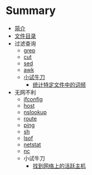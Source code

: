 # Summary
* [简介](README.md)
* [文件目录](chapter1/file_and_dir.md)
* 过滤查询
    * [grep](filter_and_find/grep.md)
    * [cut](filter_and_find/cut.md)
    * [sed](filter_and_find/sed.md)
    * [awk](filter_and_find/awk.md)
    * [小试牛刀](filter_and_find/exercise.md)
        * [统计特定文件中的词频](filter_and_find/exercise/word_freq.md)
* 无网不利
    * [ifconfig](internet/ifconfig.md)
    * [host](internet/host.md)
    * [nslookup](internet/nslookup.md)
    * [route](internet/route.md)
    * [ping](internet/ping.md)
    * [sh](internet/sh.md)
    * [lsof](internet/lsof.md)
    * [netstat](internet/netstat.md)
    * [nc](internet/nc.md)
    * 小试牛刀
        * [找到网络上的活跃主机](internet/exercise/find_alive_ip.md)
